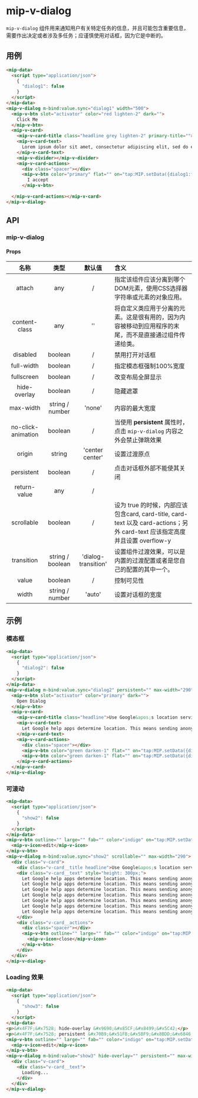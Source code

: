 # mip-v-dialog

`mip-v-dialog` 组件用来通知用户有关特定任务的信息，并且可能包含重要信息，需要作出决定或者涉及多任务；应谨慎使用对话框，因为它是中断的。

## 用例

```html
<mip-data>
  <script type="application/json">
    {
      "dialog1": false
    }
  </script>
</mip-data>
<mip-v-dialog m-bind:value.sync="dialog1" width="500">
  <mip-v-btn slot="activator" color="red lighten-2" dark="">
    Click Me
  </mip-v-btn>
  <mip-v-card>
    <mip-v-card-title class="headline grey lighten-2" primary-title="">Privacy Policy</mip-v-card-title>
    <mip-v-card-text>
      Lorem ipsum dolor sit amet, consectetur adipiscing elit, sed do eiusmod tempor incididunt ut labore et dolore magna aliqua. Ut enim ad minim veniam, quis nostrud exercitation ullamco laboris nisi ut aliquip ex ea commodo consequat. Duis aute irure dolor in reprehenderit in voluptate velit esse cillum dolore eu fugiat nulla pariatur. Excepteur sint occaecat cupidatat non proident, sunt in culpa qui officia deserunt mollit anim id est laborum.
    </mip-v-card-text>
    <mip-v-divider></mip-v-divider>
    <mip-v-card-actions>
      <div class="spacer"></div>
      <mip-v-btn color="primary" flat="" on="tap:MIP.setData({dialog1:false})">
        I accept
      </mip-v-btn>
    
  </mip-v-card-actions></mip-v-card>
</mip-v-dialog>
```

## API

### mip-v-dialog

#### Props

名称|类型|默认值|含义
:--:|:--:|:--:|:---
attach|any|/|指定该组件应该分离到哪个DOM元素，使用CSS选择器字符串或元素的对象应用。
content-class|any|''|将自定义类应用于分离的元素。这是很有用的，因为内容被移动到应用程序的末尾，而不是直接通过组件传递给类。
disabled|boolean|/|禁用打开对话框
full-width|boolean|/|指定模态框强制100%宽度
fullscreen|boolean|/|改变布局全屏显示
hide-overlay|boolean|/|隐藏遮罩
max-width|string / number|'none'|内容的最大宽度
no-click-animation|boolean|/|当使用 **persistent** 属性时，点击 `mip-v-dialog` 内容之外会禁止弹跳效果
origin|string|'center center'|设置过渡原点
persistent|boolean|/|点击对话框外部不能使其关闭
return-value|any|/|
scrollable|boolean|/|设为 true 的时候，内部应该包含card, card-title, card-text 以及 card-actions；另外 card-text 应该指定高度并且设置 overflow-y
transition|string / boolean|'dialog-transition'|设置组件过渡效果，可以是内置的过渡配置或者是您自己的配置的其中一个。
value|boolean|/|控制可见性
width|string / number|'auto'|设置对话框的宽度

## 示例

### 模态框

```html
<mip-data>
  <script type="application/json">
    {
      "dialog2": false
    }
  </script>
</mip-data>
<mip-v-dialog m-bind:value.sync="dialog2" persistent="" max-width="290">
  <mip-v-btn slot="activator" color="primary" dark="">
    Open Dialog
  </mip-v-btn>
  <mip-v-card>
    <mip-v-card-title class="headline">Use Google&apos;s location service?</mip-v-card-title>
    <mip-v-card-text>
      Let Google help apps determine location. This means sending anonymous location data to Google, even when no apps are running.
    </mip-v-card-text>
    <mip-v-card-actions>
      <div class="spacer"></div>
      <mip-v-btn color="green darken-1" flat="" on="tap:MIP.setData({dialog2:false})">Disagree</mip-v-btn>
      <mip-v-btn color="green darken-1" flat="" on="tap:MIP.setData({dialog2:false})">Agree</mip-v-btn>
    </mip-v-card-actions>
  </mip-v-card>
</mip-v-dialog>
```

### 可滚动

```html
<mip-data>
  <script type="application/json">
    {
      "show2": false
    }
  </script>
</mip-data>
<mip-v-btn outline="" large="" fab="" color="indigo" on="tap:MIP.setData({show2:true})">
  <mip-v-icon>edit</mip-v-icon>
</mip-v-btn>
<mip-v-dialog m-bind:value.sync="show2" scrollable="" max-width="290">
  <div class="v-card">
    <div class="v-card__title headline">Use Google&apos;s location service?</div>
    <div class="v-card__text" style="height: 300px;">
      Let Google help apps determine location. This means sending anonymous location data to Google, even when no apps are running.
      Let Google help apps determine location. This means sending anonymous location data to Google, even when no apps are running.
      Let Google help apps determine location. This means sending anonymous location data to Google, even when no apps are running.
      Let Google help apps determine location. This means sending anonymous location data to Google, even when no apps are running.
      Let Google help apps determine location. This means sending anonymous location data to Google, even when no apps are running.
      Let Google help apps determine location. This means sending anonymous location data to Google, even when no apps are running.
      Let Google help apps determine location. This means sending anonymous location data to Google, even when no apps are running.
    </div>
    <div class="v-card__actions">
      <div class="spacer"></div>
      <mip-v-btn outline="" large="" fab="" color="indigo" on="tap:MIP.setData({show2:false})">
        <mip-v-icon>close</mip-v-icon>
      </mip-v-btn>
    </div>
  </div>
</mip-v-dialog>
```

### Loading 效果

```html
<mip-data>
  <script type="application/json">
    {
      "show3": false
    }
  </script>
</mip-data>
<p>&#x4F7F;&#x7528; hide-overlay &#x9690;&#x85CF;&#x8499;&#x5C42;</p>
<p>&#x4F7F;&#x7528; persistent &#x70B9;&#x51FB;&#x5BF9;&#x8BDD;&#x6846;&#x5916;&#x90E8;&#x4E0D;&#x80FD;&#x4F7F;&#x5176;&#x5173;&#x95ED;</p>
<mip-v-btn outline="" large="" fab="" color="indigo" on="tap:MIP.setData({show3:true})">
  <mip-v-icon>edit</mip-v-icon>
</mip-v-btn>
<mip-v-dialog m-bind:value="show3" hide-overlay="" persistent="" max-width="290">
  <div class="v-card">
    <div class="v-card__text">
      Loading...
    </div>
  </div>
</mip-v-dialog>
```
